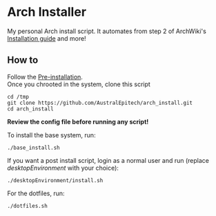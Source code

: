 # Arch Installer

My personal Arch install script. It automates from step 2 of ArchWiki's [Installation guide](https://wiki.archlinux.org/title/Installation_guide) and more!

## How to

Follow the [Pre-installation](https://wiki.archlinux.org/title/Installation_guide#Pre-installation).  
Once you chrooted in the system, clone this script
```
cd /tmp
git clone https://github.com/AustralEpitech/arch_install.git
cd arch_install
```

**Review the config file before running any script!**

To install the base system, run:
```
./base_install.sh
```

If you want a post install script, login as a normal user and run (replace *desktopEnvironment* with your choice):
```
./desktopEnvironment/install.sh
```

For the dotfiles, run:
```
./dotfiles.sh
```
